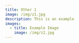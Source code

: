 ```yaml
---
title: Other 1
image: /img/z1.jpg
description: This is an example
images:
  - title: Example Image
    image: /img/z2.jpg
---
```



